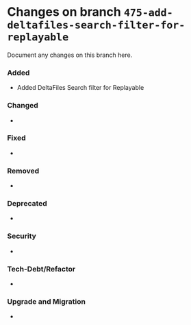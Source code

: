 # Changes on branch `475-add-deltafiles-search-filter-for-replayable`
Document any changes on this branch here.
### Added
- Added DeltaFiles Search filter for Replayable

### Changed
- 

### Fixed
- 

### Removed
- 

### Deprecated
- 

### Security
- 

### Tech-Debt/Refactor
- 

### Upgrade and Migration
- 

